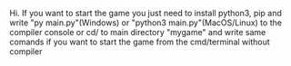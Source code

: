Hi. If you want to start the game you just need to install python3, pip and write "py main.py"(Windows) or "python3 main.py"(MacOS/Linux) to the compiler console or cd/ to main directory "mygame" and write same comands if you want to start the game from the cmd/terminal without compiler
